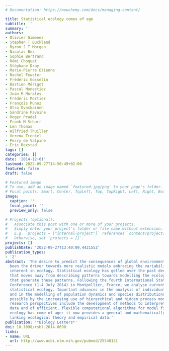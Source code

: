 ```yaml
---
# Documentation: https://wowchemy.com/docs/managing-content/

title: Statistical ecology comes of age
subtitle: ''
summary: ''
authors:
- Olivier Gimenez
- Stephen T Buckland
- Byron J T Morgan
- Nicolas Bez
- Sophie Bertrand
- Rémi Choquet
- Stéphane Dray
- Marie-Pierre Etienne
- Rachel Fewster
- Frédéric Gosselin
- Bastien Mérigot
- Pascal Monestiez
- Juan M Morales
- Frédéric Mortier
- François Munoz
- Otso Ovaskainen
- Sandrine Pavoine
- Roger Pradel
- Frank M Schurr
- Len Thomas
- Wilfried Thuiller
- Verena Trenkel
- Perry de Valpine
- Eric Rexstad
tags: []
categories: []
date: '2014-12-01'
lastmod: 2022-09-27T14:50:49+02:00
featured: false
draft: false

# Featured image
# To use, add an image named `featured.jpg/png` to your page's folder.
# Focal points: Smart, Center, TopLeft, Top, TopRight, Left, Right, BottomLeft, Bottom, BottomRight.
image:
  caption: ''
  focal_point: ''
  preview_only: false

# Projects (optional).
#   Associate this post with one or more of your projects.
#   Simply enter your project's folder or file name without extension.
#   E.g. `projects = ["internal-project"]` references `content/project/deep-learning/index.md`.
#   Otherwise, set `projects = []`.
projects: []
publishDate: '2022-09-27T13:40:09.442155Z'
publication_types:
- '2'
abstract: 'The desire to predict the consequences of global environmental change has
  been the driver towards more realistic models embracing the variability and uncertainties
  inherent in ecology. Statistical ecology has gelled over the past decade as a discipline
  that moves away from describing patterns towards modelling the ecological processes
  that generate these patterns. Following the fourth International Statistical Ecology
  Conference (1-4 July 2014) in Montpellier, France, we analyse current trends in
  statistical ecology. Important advances in the analysis of individual movement,
  and in the modelling of population dynamics and species distributions, are made
  possible by the increasing use of hierarchical and hidden process models. Exciting
  research perspectives include the development of methods to interpret citizen science
  data and of efficient, flexible computational algorithms for model fitting. Statistical
  ecology has come of age: it now provides a general and mathematically rigorous framework
  linking ecological theory and empirical data.'
publication: '*Biology Letters*'
doi: 10.1098/rsbl.2014.0698
links:
- name: URL
  url: http://www.ncbi.nlm.nih.gov/pubmed/25540151
---
```

